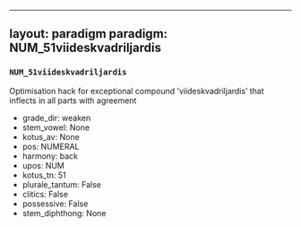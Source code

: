 
---
layout: paradigm
paradigm: NUM_51viideskvadriljardis
---
### ` NUM_51viideskvadriljardis `

Optimisation hack for exceptional compound ’viideskvadriljardis’ that inflects in all parts with agreement
* grade_dir: weaken
* stem_vowel: None
* kotus_av: None
* pos: NUMERAL
* harmony: back
* upos: NUM
* kotus_tn: 51
* plurale_tantum: False
* clitics: False
* possessive: False
* stem_diphthong: None
